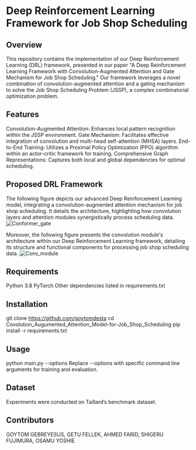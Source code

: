 # Deep Reinforcement Learning Framework for Job Shop Scheduling
## Overview
This repository contains the implementation of our Deep Reinforcement Learning (DRL) framework, presented in our paper "A Deep Reinforcement Learning Framework with Convolution-Augmented Attention and Gate Mechanism for Job Shop Scheduling." Our framework leverages a novel combination of convolution-augmented attention and a gating mechanism to solve the Job Shop Scheduling Problem (JSSP), a complex combinatorial optimization problem.

## Features
Convolution-Augmented Attention: Enhances local pattern recognition within the JSSP environment.
Gate Mechanism: Facilitates effective integration of convolution and multi-head self-attention (MHSA) layers.
End-to-End Training: Utilizes a Proximal Policy Optimization (PPO) algorithm within an actor-critic framework for training.
Comprehensive Graph Representations: Captures both local and global dependencies for optimal scheduling.

## Proposed DRL Framework
The following figure depicts our advanced Deep Reinforcement Learning model, integrating a convolution-augmented attention mechanism for job shop scheduling. It details the architecture, highlighting how convolution layers and attention modules synergistically process scheduling data. 
![Conformer_gate](https://github.com/goytomdesta/Covolution_Augumented_Attention_Model-for-Job_Shop_Scheduling/assets/93028395/f9c5e43e-06a6-4416-b6dc-f65cc0a73d9a)

Moreover, the following figure presents the convolution module's architecture within our Deep Reinforcement Learning framework, detailing its structure and functional components for processing job shop scheduling data. 
![Conv_module](https://github.com/goytomdesta/Covolution_Augumented_Attention_Model-for-Job_Shop_Scheduling/assets/93028395/37a9f3f3-1f47-4636-af49-35658b3d05e8)

## Requirements
Python 3.8
PyTorch
Other dependencies listed in requirements.txt

## Installation
git clone https://github.com/goytomdesta
cd Covolution_Augumented_Attention_Model-for-Job_Shop_Scheduling
pip install -r requirements.txt

## Usage
python main.py --options
Replace --options with specific command line arguments for training and evaluation.

## Dataset
Experiments were conducted on Taillard’s benchmark dataset. 

## Contributors
GOYTOM GEBREYESUS, GETU FELLEK, AHMED FARID, SHIGERU FUJIMURA, OSAMU YOSHIE
